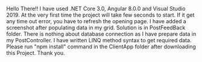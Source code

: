 Hello There!!
I have used .NET Core 3.0, Angular 8.0.0 and Visual Studio 2019.
At the very first time the project will take few seconds to start. If it get any time out error, you have to refresh the opening page. I have added a screenshot after populating data in my grid. Solution is in PostFeedBack folder. There is nothing about database connection as I have prepare data in my PostController. I have written LINQ method syntax to get required data. Please run "npm install" command in the ClientApp folder after downloading this Project. Thank you.
